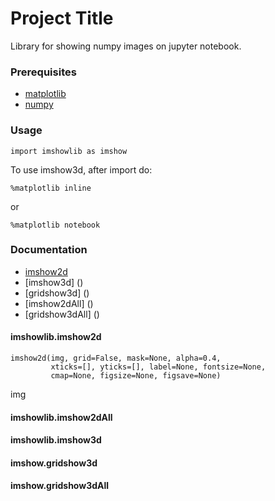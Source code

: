 # Project Title

Library for showing numpy images on jupyter notebook.

### Prerequisites

* [matplotlib](https://matplotlib.org/)
* [numpy](https://numpy.org/)

### Usage
```
import imshowlib as imshow
```
To use imshow3d, after import do:
```
%matplotlib inline
```
or
```
%matplotlib notebook
```
### Documentation
* [imshow2d](####imshowlib.imshow2d)
* [imshow3d] ()
* [gridshow3d] ()
* [imshow2dAll] ()
* [gridshow3dAll] ()


#### imshowlib.imshow2d
```
imshow2d(img, grid=False, mask=None, alpha=0.4, 
         xticks=[], yticks=[], label=None, fontsize=None, 
         cmap=None, figsize=None, figsave=None)
```
img


#### imshowlib.imshow2dAll

#### imshowlib.imshow3d

#### imshow.gridshow3d

#### imshow.gridshow3dAll
